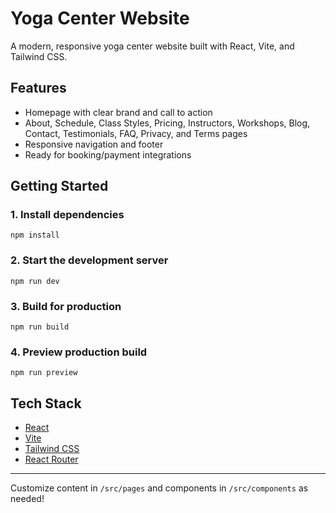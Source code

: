 # Yoga Center Website

A modern, responsive yoga center website built with React, Vite, and Tailwind CSS.

## Features
- Homepage with clear brand and call to action
- About, Schedule, Class Styles, Pricing, Instructors, Workshops, Blog, Contact, Testimonials, FAQ, Privacy, and Terms pages
- Responsive navigation and footer
- Ready for booking/payment integrations

## Getting Started

### 1. Install dependencies
```
npm install
```

### 2. Start the development server
```
npm run dev
```

### 3. Build for production
```
npm run build
```

### 4. Preview production build
```
npm run preview
```

## Tech Stack
- [React](https://react.dev/)
- [Vite](https://vitejs.dev/)
- [Tailwind CSS](https://tailwindcss.com/)
- [React Router](https://reactrouter.com/)

---

Customize content in `/src/pages` and components in `/src/components` as needed!
